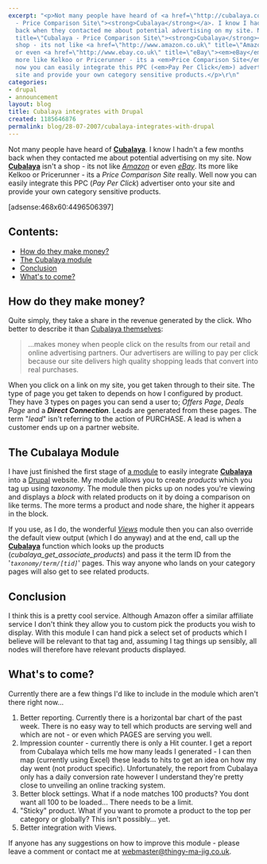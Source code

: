 ```yaml
---
excerpt: "<p>Not many people have heard of <a href=\"http://cubalaya.co.uk/\" title=\"Cubalaya
  - Price Comparison Site\"><strong>Cubalaya</strong></a>. I know I hadn't a few months
  back when they contacted me about potential advertising on my site. Now <a href=\"http://cubalaya.co.uk/\"
  title=\"Cubalaya - Price Comparison Site\"><strong>Cubalaya</strong></a> isn't a
  shop - its not like <a href=\"http://www.amazon.co.uk\" title=\"Amazon\"><em>Amazon</em></a>
  or even <a href=\"http://www.ebay.co.uk\" title=\"eBay\"><em>eBay</em></a>. Its
  more like Kelkoo or Pricerunner - its a <em>Price Comparison Site</em> really. Well
  now you can easily integrate this PPC (<em>Pay Per Click</em>) advertiser onto your
  site and provide your own category sensitive products.</p>\r\n"
categories:
- drupal
- announcement
layout: blog
title: Cubalaya integrates with Drupal
created: 1185646876
permalink: blog/28-07-2007/cubalaya-integrates-with-drupal
---
```

<p>Not many people have heard of <a href="http://cubalaya.co.uk/" title="Cubalaya - Price Comparison Site"><strong>Cubalaya</strong></a>. I know I hadn't a few months back when they contacted me about potential advertising on my site. Now <a href="http://cubalaya.co.uk/" title="Cubalaya - Price Comparison Site"><strong>Cubalaya</strong></a> isn't a shop - its not like <a href="http://www.amazon.co.uk" title="Amazon"><em>Amazon</em></a> or even <a href="http://www.ebay.co.uk" title="eBay"><em>eBay</em></a>. Its more like Kelkoo or Pricerunner - its a <em>Price Comparison Site</em> really. Well now you can easily integrate this PPC (<em>Pay Per Click</em>) advertiser onto your site and provide your own category sensitive products.</p>
<!--break-->
<p>[adsense:468x60:4496506397]</p>
<h2>Contents:</h2>
<ul>
    <li><a href="#how">How do they make money?</a></li>
    <li><a href="#module">The Cubalaya module</a></li>
    <li><a href="#conclusion">Conclusion</a></li>
    <li><a href="#future">What's to come?</a></li>
</ul>
<h2><a name="how">How do they make money?</a></h2>
<p>Quite simply, they take a share in the revenue generated by the click. Who better to describe it than <a href="http://cubalaya.co.uk/about" title="About Cubalaya">Cubalaya themselves</a>:</p>
<blockquote cite="http://cubalaya.co.uk/about">
<p>&hellip;makes money when people click on the results from our retail and online advertising partners. Our advertisers are willing to pay per click because our site delivers high quality shopping leads that convert into real purchases.</p>
</blockquote>
<p>When you click on a link on my site, you get taken through to their site. The type of page you get taken to depends on how I configured by product. They have 3 types on pages you can send a user to; <em>Offers Page</em>, <em>Deals Page</em> and a <em><strong>Direct Connection</strong></em>. Leads are generated from these pages. The term &quot;<em>lead</em>&quot; isn't referring to the action of PURCHASE. A lead is when a customer ends up on a partner website.</p>
<h2><a name="module">The Cubalaya Module</a></h2>
<p>I have just finished the first stage of <a title="Cubalaya Module" href="http://drupal.org/project/cubalaya">a module</a> to easily integrate <a href="http://cubalaya.co.uk/" title="Cubalaya - Price Comparison Site"><strong>Cubalaya</strong></a> into a <a href="http://drupal.org">Drupal</a> website. My module allows you to create <em>products</em> which you tag up using <em>taxonomy</em>. The module then picks up on nodes you're viewing and displays a <em>block</em> with related products on it by doing a comparison on like terms. The more terms a product and node share, the higher it appears in the block.</p>
<p>If you use, as I do, the wonderful <a title="View Module" href="http://drupal.org/project/views"><em>Views</em></a> module then you can also override the default view output (which I do anyway) and at the end, call up the <a href="http://cubalaya.co.uk/" title="Cubalaya - Price Comparison Site"><strong>Cubalaya</strong></a> function which looks up the products (<em>cubalaya_get_associate_products</em>) and pass it the term ID from the '<code><em>taxonomy/term/[tid]</em></code>' pages. This way anyone who lands on your category pages will also get to see related products.</p>
<h2><a name="conclusion">Conclusion</a></h2>
<p>I think this is a pretty cool service. Although Amazon offer a similar affiliate service I don't think they allow you to custom pick the products you wish to display. With this module I can hand pick a select set of products which I believe will be relevant to that tag and, assuming I tag things up sensibly, all nodes will therefore have relevant products displayed.</p>
<h2><a name="future">What's to come?</a></h2>
<p>Currently there are a few things I'd like to include in the module which aren't there right now...</p>
<ol>
    <li>Better reporting. Currently there is a horizontal bar chart of the past week. There is no easy way to tell which products are serving well and which are not - or even which PAGES are serving you well.</li>
    <li>Impression counter - currently there is only a Hit counter. I get a report from Cubalaya which tells me how many leads I generated - I can then map (currently using Excel) these leads to hits to get an idea on how my day went (not product specific). Unfortunately, the report from Cubalaya only has a daily conversion rate however I understand they're pretty close to unveiling an online tracking system.</li>
    <li>Better block settings. What if a node matches 100 products? You dont want all 100 to be loaded... There needs to be a limit.</li>
    <li>&quot;Sticky&quot; product. What if you want to promote a product to the top per category or globally? This isn't possibly... yet.</li>
    <li>Better integration with Views.</li>
</ol>
<p>If anyone has any suggestions on how to improve this module - please leave a comment or contact me at <a href="mailto:webmaster@thingy-ma-jig.co.uk?subject=Cublaya%20Information%20Request" title="Contact Me">webmaster@thingy-ma-jig.co.uk</a>.</p>
